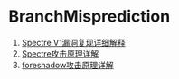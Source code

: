 # BranchMisprediction

1. [Spectre V1漏洞复现详细解释](SpectreV1.md)
2. [Spectre攻击原理详解](https://github.com/candyb0x/BranchMisprediction/blob/main/spectre-attack.md)
3. [foreshadow攻击原理详解](https://github.com/candyb0x/BranchMisprediction/blob/main/foreshadow/foreshadow.md)
